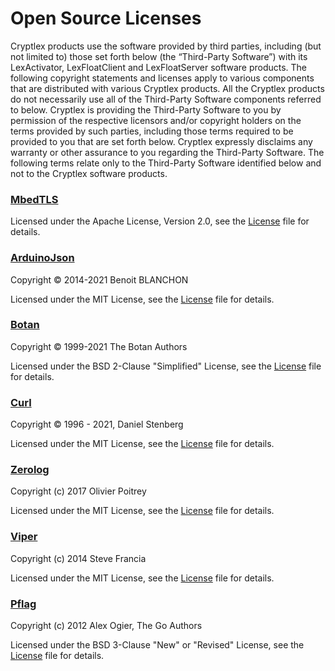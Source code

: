 # Open Source Licenses

Cryptlex products use the software provided by third parties, including \(but not limited to\) those set forth below \(the “Third-Party Software”\) with its LexActivator, LexFloatClient and LexFloatServer software products. The following copyright statements and licenses apply to various components that are distributed with various Cryptlex products. All the Cryptlex products do not necessarily use all of the Third-Party Software components referred to below. Cryptlex is providing the Third-Party Software to you by permission of the respective licensors and/or copyright holders on the terms provided by such parties, including those terms required to be provided to you that are set forth below. Cryptlex expressly disclaims any warranty or other assurance to you regarding the Third-Party Software. The following terms relate only to the Third-Party Software identified below and not to the Cryptlex software products.

### [MbedTLS](https://github.com/ARMmbed/mbedtls)

Licensed under the Apache License, Version 2.0, see the [License](https://github.com/ARMmbed/mbedtls/blob/development/LICENSE) file for details.

### [ArduinoJson](https://github.com/bblanchon/ArduinoJson)

Copyright © 2014-2021 Benoit BLANCHON

Licensed under the MIT License, see the [License](https://github.com/bblanchon/ArduinoJson/blob/6.x/LICENSE.md) file for details.

### [Botan](https://github.com/randombit/botan)

Copyright © 1999-2021 The Botan Authors

Licensed under the BSD 2-Clause "Simplified" License, see the [License](https://github.com/randombit/botan/blob/master/license.txt) file for details.

### [Curl](https://github.com/curl/curl)

Copyright © 1996 - 2021, Daniel Stenberg

Licensed under the MIT License, see the [License](https://github.com/curl/curl/blob/master/COPYING) file for details.

### [Zerolog](https://github.com/rs/zerolog)

Copyright \(c\) 2017 Olivier Poitrey

Licensed under the MIT License, see the [License](https://github.com/rs/zerolog/blob/master/LICENSE) file for details.

### [Viper](https://github.com/spf13/viper)

Copyright \(c\) 2014 Steve Francia

Licensed under the MIT License, see the [License](https://github.com/spf13/viper/blob/master/LICENSE) file for details.

### [Pflag](https://github.com/spf13/pflag)

Copyright \(c\) 2012 Alex Ogier, The Go Authors

Licensed under the BSD 3-Clause "New" or "Revised" License, see the [License](https://github.com/spf13/pflag/blob/master/LICENSE) file for details.

### 

